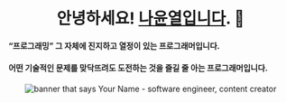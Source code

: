 <h1 align="center">안녕하세요! <a href="https://www.devyoon.com/" target="_blank">나윤열입니다</a>. 👋</h1>

#### “프로그래밍” 그 자체에 진지하고 열정이 있는 프로그래머입니다.
#### 어떤 기술적인 문제를 맞닥뜨려도 도전하는 것을 즐길 줄 아는 프로그래머입니다.

<p align="center">
  <img src="https://yourimageurl.com/banner.png" alt="banner that says Your Name - software engineer, content creator">
</p>

<!-- ## my website [https://www.devyoon.com/](https://www.devyoon.com/)

취미로 시작한 웹 개발 프로젝트 입니다.
ASP .NET Core Blazor로 프론트엔드와 백엔드 전부 직접 개발하고 호스팅하여 서비스 중입니다.
기술 블로그 하려고 만들어놓고 정작 게시글은 안쓰고 있습니다... -->

<!--### Hi there 👋
#### I'm an evolving developer. Now I'm so into developing games.
#### I like to learn. I've been studying DirectX recently and I'm going to set up my own website soon.

## ⛏️Tech
### 🎮Game Development
* Computer Graphics - DirectX11
* Game Engine - <img src="https://img.shields.io/badge/Unreal Engine-0E1128?style=flat-square&logo=Unreal Engine"/> <img src="https://img.shields.io/badge/Unity-000000?style=flat-square&logo=Unity"/>
* Other - Win32 API
### 🚀These are the languages I use for game development.<br/>
> <img src="https://img.shields.io/badge/C++-blue.svg?style=flat-square&logo=c%2B%2B"/> <img src="https://img.shields.io/badge/-C%23-239120?logo=Csharp&style=flat-square"/>
> #### And for a hobby<br/>
> <img src="https://img.shields.io/badge/Kotlin-7F52FF?style=flat-square&logo=Kotlin&logoColor=white"/> <img src="https://img.shields.io/badge/Python-3776AB?style=flat-square&logo=Python&logoColor=white"/> <img src="https://img.shields.io/badge/Java-007396?style=flat-square&logo=Java&logoColor=white"/>

### 💡This is my poor algorithmic skill.
[![Solved.ac Profile](http://mazassumnida.wtf/api/v2/generate_badge?boj=yun990112)](https://solved.ac/yun990112/)

## 📚Education
<img src="https://img.shields.io/badge/POCU-C%2B%2B%20unmanaged%20programming-red?style=flat-square"/> <img src="https://img.shields.io/badge/-YEUNGJIN%20UNIVERSITY-lightgreen?style=flat-square"/>

## 🌎English skill
### I can't... never mind 😓
<!--
**NaYoonYeol/NaYoonYeol** is a ✨ _special_ ✨ repository because its `README.md` (this file) appears on your GitHub profile.

Here are some ideas to get you started:

- 🔭 I’m currently working on ...
- 🌱 I’m currently learning ...
- 👯 I’m looking to collaborate on ...
- 🤔 I’m looking for help with ...
- 💬 Ask me about ...
- 📫 How to reach me: ...
- 😄 Pronouns: ...
- ⚡ Fun fact: ...
